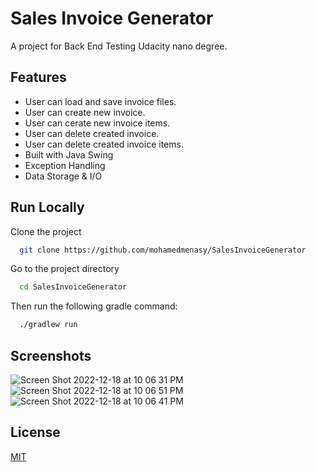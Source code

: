 
# Sales Invoice Generator

A project for Back End Testing Udacity nano degree.


## Features

- User can load and save invoice files.
- User can create new invoice.
- User can cerate new invoice items.
- User can delete created invoice.
- User can delete created invoice items.
- Built with Java Swing
- Exception Handling
- Data Storage & I/O

## Run Locally

Clone the project

```bash
  git clone https://github.com/mohamedmenasy/SalesInvoiceGenerator
```

Go to the project directory

```bash
  cd SalesInvoiceGenerator
```

Then run the following gradle command:

```bash
  ./gradlew run
```
## Screenshots

![Screen Shot 2022-12-18 at 10 06 31 PM](https://user-images.githubusercontent.com/9781775/208317621-46430d5e-f2f9-4d7d-b319-3395d514e7cc.png)
![Screen Shot 2022-12-18 at 10 06 51 PM](https://user-images.githubusercontent.com/9781775/208317611-21e53eb5-b6b8-48a1-b58c-f207ad530c28.png)
![Screen Shot 2022-12-18 at 10 06 41 PM](https://user-images.githubusercontent.com/9781775/208317619-c3e5a27c-dfab-4bdd-8311-9e4b10d321b6.png)


## License

[MIT](https://choosealicense.com/licenses/mit/)

